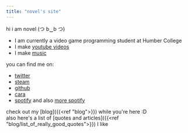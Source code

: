 ```yaml
---
title: "novel's site"
---
```

hi i am novel (つ b‿b つ)
* I am currently a video game programming student at Humber College
* I make [youtube videos](https://www.youtube.com/@mrabiry/videos)
* I make [music](https://www.youtube.com/watch?v=YFbU_HwXf7M&ab_channel=NovelAlex)

you can find me on:
* [twitter](https://twitter.com/NovelAlexicus)
* [steam](https://steamcommunity.com/id/mrabiry/)
* [github](https://github.com/novelalex)
* [cara](https://cara.app/novelicus/all)
* [spotify](https://open.spotify.com/user/313wxxr7ocaxxtsbllxjmxschoj4?si=74c82756168e401d) and also [more spotify](https://open.spotify.com/artist/0RQhQSrMwHsYGj1BRPvZ8J?si=2_X0McW9QpivQDY33nnyOg)

check out my [blog]({{<ref "blog">}}) while you're here :D <br> 
also here's a list of [quotes and articles]({{<ref "blog/list_of_really_good_quotes">}}) I like

